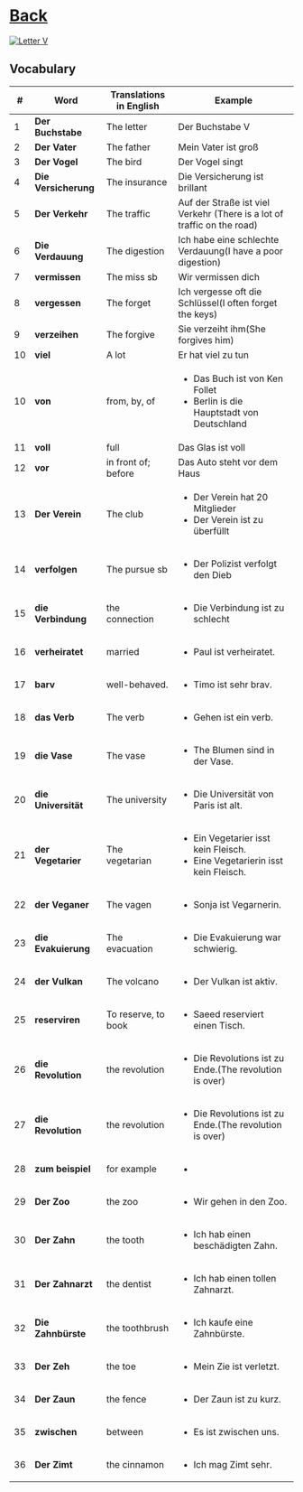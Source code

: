 # [Back](../a1/README.md)

<a href="https://www.youtube.com/watch?v=3bi3r1RUPJw&list=PL5QyCnFPRx0GxaFjdAVkx7K9TfEklY4sg&index=18" target="_blank">
    <img src="http://i3.ytimg.com/vi/3bi3r1RUPJw/maxresdefault.jpg" 
    alt="Letter V"/></a>

## Vocabulary

<table>
 <thead>
  <tr>
   <th>#</th>
   <th>Word</th>
   <th>Translations in English</th>
   <th>Example</th>
  </tr>
 </thead>
 <tbody>
  <tr>
   <td>1</td>
   <td><strong>Der Buchstabe</strong></td>
   <td>The letter</td>
   <td>Der Buchstabe V</td>
  </tr>
  <tr>
   <td>2</td>
   <td><strong>Der Vater</strong></td>
   <td>The father</td>
   <td>Mein Vater ist groß</td>
  </tr>
  <tr>
   <td>3</td>
   <td><strong>Der Vogel</strong></td>
   <td>The bird</td>
   <td>Der Vogel singt</td>
  </tr>
  <tr>
   <td>4</td>
   <td><strong>Die Versicherung</strong></td>
   <td>The insurance</td>
   <td>Die Versicherung ist brillant</td>
  </tr>
  <tr>
   <td>5</td>
   <td><strong>Der Verkehr</strong></td>
   <td>The traffic</td>
   <td>Auf der Straße ist viel Verkehr (There is a lot of traffic on the road)</td>
  </tr>
  <tr>
   <td>6</td>
   <td><strong>Die Verdauung</strong></td>
   <td>The digestion</td>
   <td>Ich habe eine schlechte Verdauung(I have a poor digestion)</td>
  </tr>
  <tr>
   <td>7</td>
   <td><strong>vermissen</strong></td>
   <td>The miss sb</td>
   <td>Wir vermissen dich</td>
  </tr>
  <tr>
   <td>8</td>
   <td><strong>vergessen</strong></td>
   <td>The forget</td>
   <td>Ich vergesse oft die Schlüssel(I often forget the keys)</td>
  </tr>
  <tr>
   <td>9</td>
   <td><strong>verzeihen</strong></td>
   <td>The forgive</td>
   <td>Sie verzeiht ihm(She forgives him)</td>
  </tr>
  <tr>
   <td>10</td>
   <td><strong>viel</strong></td>
   <td>A lot</td>
   <td>Er hat viel zu tun</td>
  </tr>
  <tr>
   <td>10</td>
   <td><strong>von</strong></td>
   <td>from, by, of</td>
   <td>
    <ul>
     <li>Das Buch ist von Ken Follet</li>
     <li>Berlin is die Hauptstadt von Deutschland</li>
    </ul>
   </td>
  </tr>
  <tr>
   <td>11</td>
   <td><strong>voll</strong></td>
   <td>full</td>
   <td>Das Glas ist voll</td>
  </tr>
  <tr>
   <td>12</td>
   <td><strong>vor</strong></td>
   <td>in front of; before</td>
   <td>Das Auto steht vor dem Haus</td>
  </tr>
  <tr>
   <td>13</td>
   <td><strong>Der Verein</strong></td>
   <td>The club</td>
   <td>
    <ul>
     <li>Der Verein hat 20 Mitglieder</li>
     <li>Der Verein ist zu überfüllt</li>
    </ul>
   </td>
  </tr>
  <tr>
   <td>14</td>
   <td><strong>verfolgen</strong></td>
   <td>The pursue sb</td>
   <td>
    <ul>
     <li>Der Polizist verfolgt den Dieb</li>
    </ul>
   </td>
  </tr>
  <tr>
   <td>15</td>
   <td><strong>die Verbindung</strong></td>
   <td>the connection</td>
   <td>
    <ul>
     <li>Die Verbindung ist zu schlecht</li>
    </ul>
   </td>
  </tr>
  <tr>
   <td>16</td>
   <td><strong>verheiratet</strong></td>
   <td>married</td>
   <td>
    <ul>
     <li>Paul ist verheiratet.</li>
    </ul>
   </td>
  </tr>
  <tr>
   <td>17</td>
   <td><strong>barv</strong></td>
   <td>well-behaved.</td>
   <td>
    <ul>
     <li>Timo ist sehr brav.</li>
    </ul>
   </td>
  </tr>
  <tr>
   <td>18</td>
   <td><strong>das Verb</strong></td>
   <td>The verb</td>
   <td>
    <ul>
     <li>Gehen ist ein verb.</li>
    </ul>
   </td>
  </tr>
  <tr>
   <td>19</td>
   <td><strong>die Vase</strong></td>
   <td>The vase</td>
   <td>
    <ul>
     <li>The Blumen sind in der Vase.</li>
    </ul>
   </td>
  </tr>
  <tr>
   <td>20</td>
   <td><strong>die Universität</strong></td>
   <td>The university</td>
   <td>
    <ul>
     <li>Die Universität von Paris ist alt.</li>
    </ul>
   </td>
  </tr>
  <tr>
   <td>21</td>
   <td><strong>der Vegetarier</strong></td>
   <td>The vegetarian</td>
   <td>
    <ul>
     <li>Ein Vegetarier isst kein Fleisch.</li>
     <li>Eine Vegetarierin isst kein Fleisch.</li>
    </ul>
   </td>
  </tr>
  <tr>
   <td>22</td>
   <td><strong>der Veganer</strong></td>
   <td>The vagen</td>
   <td>
    <ul>
     <li>Sonja ist Vegarnerin.</li>
    </ul>
   </td>
  </tr>
  <tr>
   <td>23</td>
   <td><strong>die Evakuierung</strong></td>
   <td>The evacuation</td>
   <td>
    <ul>
     <li>Die Evakuierung war schwierig.</li>
    </ul>
   </td>
  </tr>
  <tr>
   <td>24</td>
   <td><strong>der Vulkan</strong></td>
   <td>The volcano</td>
   <td>
    <ul>
     <li>Der Vulkan ist aktiv.</li>
    </ul>
   </td>
  </tr>
  <tr>
   <td>25</td>
   <td><strong>reserviren</strong></td>
   <td>To reserve, to book</td>
   <td>
    <ul>
     <li>Saeed reserviert einen Tisch.</li>
    </ul>
   </td>
  </tr>
  <tr>
   <td>26</td>
   <td><strong>die Revolution</strong></td>
   <td>the revolution</td>
   <td>
    <ul>
     <li>Die Revolutions ist zu Ende.(The revolution is over)</li>
    </ul>
   </td>
  </tr>
  <tr>
   <td>27</td>
   <td><strong>die Revolution</strong></td>
   <td>the revolution</td>
   <td>
    <ul>
     <li>Die Revolutions ist zu Ende.(The revolution is over)</li>
    </ul>
   </td>
  </tr>
  <tr>
   <td>28</td>
   <td><strong>zum beispiel</strong></td>
   <td>for example</td>
   <td>
    <ul>
     <li></li>
    </ul>
   </td>
  </tr>
  <tr>
   <td>29</td>
   <td><strong>Der Zoo</strong></td>
   <td>the zoo</td>
   <td>
    <ul>
     <li>Wir gehen in den Zoo.</li>
    </ul>
   </td>
  </tr>
  <tr>
   <td>30</td>
   <td><strong>Der Zahn</strong></td>
   <td>the tooth</td>
   <td>
    <ul>
     <li>Ich hab einen beschädigten Zahn.</li>
    </ul>
   </td>
  </tr>
  <tr>
   <td>31</td>
   <td><strong>Der Zahnarzt</strong></td>
   <td>the dentist</td>
   <td>
    <ul>
     <li>Ich hab einen tollen Zahnarzt.</li>
    </ul>
   </td>
  </tr>
  <tr>
   <td>32</td>
   <td><strong>Die Zahnbürste</strong></td>
   <td>the toothbrush</td>
   <td>
    <ul>
     <li>Ich kaufe eine Zahnbürste.</li>
    </ul>
   </td>
  </tr>
  <tr>
   <td>33</td>
   <td><strong>Der Zeh</strong></td>
   <td>the toe</td>
   <td>
    <ul>
     <li>Mein Zie ist verletzt.</li>
    </ul>
   </td>
  </tr>
  <tr>
   <td>34</td>
   <td><strong>Der Zaun</strong></td>
   <td>the fence</td>
   <td>
    <ul>
     <li>Der Zaun ist zu kurz.</li>
    </ul>
   </td>
  </tr>
  <tr>
   <td>35</td>
   <td><strong>zwischen</strong></td>
   <td>between</td>
   <td>
    <ul>
     <li>Es ist zwischen uns.</li>
    </ul>
   </td>
  </tr>
  <tr>
   <td>36</td>
   <td><strong>Der Zimt</strong></td>
   <td>the cinnamon</td>
   <td>
    <ul>
     <li>Ich mag Zimt sehr.</li>
    </ul>
   </td>
  </tr>  
 </tbody>
</table>
